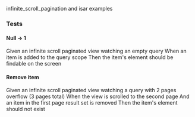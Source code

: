 infinite_scroll_pagination and isar examples

### Tests
#### Null -> 1
Given an infinite scroll paginated view watching an empty query
When an item is added to the query scope
Then the item's element should be findable on the screen


#### Remove item
Given an infinite scroll paginated view watching a query with 2 pages overflow (3 pages total)
When the view is scrolled to the second page
And an item in the first page result set is removed
Then the item's element should not exist
